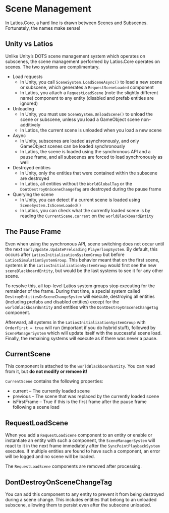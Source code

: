 # Scene Management

In Latios.Core, a hard line is drawn between Scenes and Subscenes. Fortunately,
the names make sense!

## Unity vs Latios

Unlike Unity’s DOTS scene management system which operates on subscenes, the
scene management performed by Latios.Core operates on scenes. The two systems
are complimentary.

-   Load requests
    -   In Unity, you call `SceneSystem.LoadSceneAsync()` to load a new scene or
        subscene, which generates a `RequestSceneLoaded` component
    -   In Latios, you attach a `RequestLoadScene` (note the slightly different
        name) component to any entity (disabled and prefab entities are ignored)
-   Unloading
    -   In Unity, you must use `SceneSystem.UnloadScene()` to unload the scene
        or subscene, unless you load a GameObject scene non-additively
    -   In Latios, the current scene is unloaded when you load a new scene
-   Async
    -   In Unity, subscenes are loaded asynchronously, and only GameObject
        scenes can be loaded synchronously
    -   In Latios, the scene is loaded using the synchronous API and a pause
        frame, and all subscenes are forced to load synchronously as well
-   Destroyed entities
    -   In Unity, only the entities that were contained within the subscene are
        destroyed
    -   In Latios, all entities without the `WorldGlobalTag` or the
        `DontDestroyOnSceneChangeTag` are destroyed during the pause frame
-   Querying the scene
    -   In Unity, you can detect if a current scene is loaded using
        `SceneSystem.IsSceneLoaded()`
    -   In Latios, you can check what the currently loaded scene is by reading
        the `CurrentScene.current` on the `worldBlackboardEntity`

## The Pause Frame

Even when using the synchronous API, scene switching does not occur until the
next `EarlyUpdate.UpdatePreloading` `PlayerloopSystem`. By default, this occurs
after `LatiosInitializationSystemGroup` but before
`LatiosSimulationSystemGroup`. This behavior meant that on the first scene,
systems in the `LatiosInitializationSystemGroup` would first see the new
`sceneBlackboardEntity`, but would be the last systems to see it for any other
scene.

To resolve this, all top-level Latios system groups stop executing for the
remainder of the frame. During that time, a special system called
`DestroyEntitiesOnSceneChangeSystem` will execute, destroying all entities
(including prefabs and disabled entities) except for the `worldBlackboardEntity`
and entities with the `DontDestroyOnSceneChangeTag` component.

Afterward, all systems in the `LatiosInitializationSystemGroup` with `OrderFirst
= true` will run (important if you do hybrid stuff), followed by
`SceneManagerSystem` which will update itself with the successful scene load.
Finally, the remaining systems will execute as if there was never a pause.

## CurrentScene

This component is attached to the `worldBlackboardEntity`. You can read from it,
but **do not modify or remove it!**

`CurrentScene` contains the following properties:

-   current – The currently loaded scene
-   previous – The scene that was replaced by the currently loaded scene
-   isFirstFrame – True if this is the first frame after the pause frame
    following a scene load

## RequestLoadScene

When you add a `RequestLoadScene` component to an entity or enable or
instantiate an entity with such a component, the `SceneManagerSystem` will react
to it in the next frame immediately after the `SyncPointPlaybackSystem`
executes. If multiple entities are found to have such a component, an error will
be logged and no scene will be loaded.

The `RequestLoadScene` components are removed after processing.

## DontDestroyOnSceneChangeTag

You can add this component to any entity to prevent it from being destroyed
during a scene change. This includes entities that belong to an unloaded
subscene, allowing them to persist even after the subscene unloaded.
